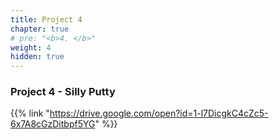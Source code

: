 ```yaml
---
title: Project 4
chapter: true
# pre: "<b>4. </b>"
weight: 4
hidden: true
---
```


### Project 4 - Silly Putty

{{% link "https://drive.google.com/open?id=1-l7DicgkC4cZc5-6x7A8cGzDitbpf5YG" %}}
